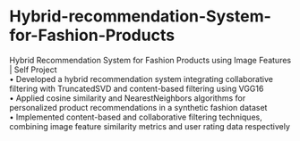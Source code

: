 # Hybrid-recommendation-System-for-Fashion-Products

 Hybrid Recommendation System for Fashion Products using Image Features | Self Project 										
 • Developed a hybrid recommendation system integrating collaborative filtering with TruncatedSVD and content-based filtering using VGG16												
 • Applied cosine similarity and NearestNeighbors algorithms for personalized product recommendations in a synthetic fashion dataset												
 • Implemented content-based and collaborative filtering techniques, combining image feature similarity metrics and user rating data respectively												

